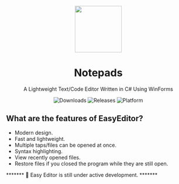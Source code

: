 <p align="center">
  <img width="128" align="center" src="EasyEditor.ico">
</p>
<h1 align="center">
  Notepads
</h1>
<p align="center">
  A Lightweight Text/Code Editor Written in C# Using WinForms
</p>
<p align="center">
  <a style="text-decoration:none" href="https://www.microsoft.com/store/apps/9nhl4nsc67wm">
    <img src="https://img.shields.io/github/downloads/ElectroGamesYT/EasyEditor/total" alt="Downloads" />
  </a>
  <a style="text-decoration:none" href="https://github.com/ElectroGamesYT/EasyEditor/releases">
    <img src="https://img.shields.io/github/v/release/ElectroGamesYT/EasyEditor?include_prereleases" alt="Releases" />
  </a>
  <a style="text-decoration:none">
    <img src="https://img.shields.io/badge/platform-windows-blue" alt="Platform" />
  </a>
</p>

## What are the features of EasyEditor?

* Modern design.
* Fast and lightweight.
* Multiple taps/files can be opened at once.
* Syntax highlighting.
* View recently opened files.
* Restore files if you closed the program while they are still open.

******* 📣 Easy Editor is still under active development. *******
